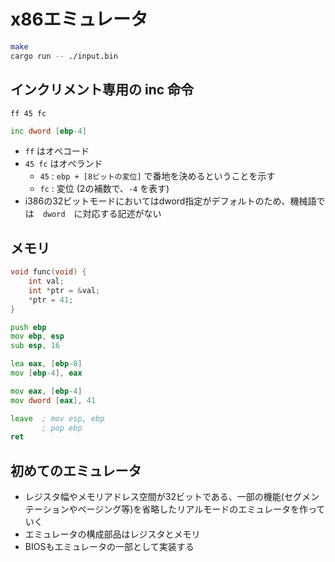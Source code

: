 # x86エミュレータ

```bash
make
cargo run -- ./input.bin
```

## インクリメント専用の inc 命令

```text
ff 45 fc
```

```asm
inc dword [ebp-4]
```

- `ff` はオペコード
- `45 fc` はオペランド
    - `45` : `ebp + [8ビットの変位]` で番地を決めるということを示す
    - `fc` : 変位 (2の補数で、`-4` を表す)
- i386の32ビットモードにおいてはdword指定がデフォルトのため、機械語では　`dword`　に対応する記述がない

## メモリ

```c
void func(void) {
    int val;
    int *ptr = &val;
    *ptr = 41;
}
```

```asm
push ebp
mov ebp, esp
sub esp, 16

lea eax, [ebp-8]
mov [ebp-4], eax

mov eax, [ebp-4]
mov dword [eax], 41

leave  ; mov esp, ebp
       ; pop ebp
ret
```

## 初めてのエミュレータ

- レジスタ幅やメモリアドレス空間が32ビットである、一部の機能(セグメンテーションやページング等)を省略したリアルモードのエミュレータを作っていく
- エミュレータの構成部品はレジスタとメモリ
- BIOSもエミュレータの一部として実装する
